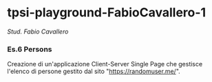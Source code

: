 # tpsi-playground-FabioCavallero-1

_Stud. Fabio Cavallero_

### Es.6 Persons

Creazione di un'applicazione Client-Server Single Page che gestisce l'elenco di persone gestito dal sito "https://randomuser.me/".